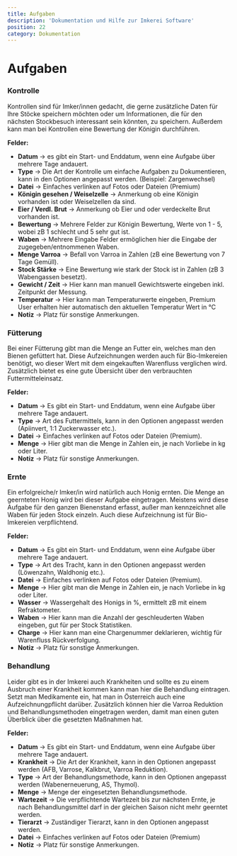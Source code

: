 ```yaml
---
title: Aufgaben
description: 'Dokumentation und Hilfe zur Imkerei Software'
position: 22
category: Dokumentation
---
```


# Aufgaben

### Kontrolle

Kontrollen sind für Imker/innen gedacht, die gerne zusätzliche Daten für Ihre Stöcke speichern möchten oder um Informationen, die für den nächsten Stockbesuch interessant sein könnten, zu speichern. Außerdem kann man bei Kontrollen eine Bewertung der Königin durchführen.

**Felder:**

* **Datum** -> es gibt ein Start- und Enddatum, wenn eine Aufgabe über mehrere Tage andauert.
* **Type** -> Die Art der Kontrolle um einfache Aufgaben zu Dokumentieren, kann in den Optionen angepasst werden. (Beispiel: Zargenwechsel)
* **Datei** -> Einfaches verlinken auf Fotos oder Dateien (Premium)
* **Königin gesehen / Weiselzelle** -> Anmerkung ob eine Königin vorhanden ist oder Weiselzellen da sind.
* **Eier / Verdl. Brut** -> Anmerkung ob Eier und oder verdeckelte Brut vorhanden ist.
* **Bewertung** -> Mehrere Felder zur Königin Bewertung, Werte von 1 - 5, wobei zB 1 schlecht und 5 sehr gut ist.
* **Waben** -> Mehrere Eingabe Felder ermöglichen hier die Eingabe der zugegeben/entnommenen Waben.
* **Menge Varroa** -> Befall von Varroa in Zahlen (zB eine Bewertung von 7 Tage Gemüll).
* **Stock Stärke** -> Eine Bewertung wie stark der Stock ist in Zahlen (zB 3 Wabengassen besetzt).
* **Gewicht / Zeit** -> Hier kann man manuell Gewichtswerte eingeben inkl. Zeitpunkt der Messung.
* **Temperatur** -> Hier kann man Temperaturwerte eingeben, Premium User erhalten hier automatisch den aktuellen Temperatur Wert in °C
* **Notiz** -> Platz für sonstige Anmerkungen.

### Fütterung

Bei einer Fütterung gibt man die Menge an Futter ein, welches man den Bienen gefüttert hat. Diese Aufzeichnungen werden auch für Bio-Imkereien benötigt, wo dieser Wert mit dem eingekauften Warenfluss verglichen wird. Zusätzlich bietet es eine gute Übersicht über den verbrauchten Futtermitteleinsatz.

**Felder:**

* **Datum** -> Es gibt ein Start- und Enddatum, wenn eine Aufgabe über mehrere Tage andauert.
* **Type** -> Art des Futtermittels, kann in den Optionen angepasst werden (Apiinvert, 1:1 Zuckerwasser etc.).
* **Datei** -> Einfaches verlinken auf Fotos oder Dateien (Premium).
* **Menge** -> Hier gibt man die Menge in Zahlen ein, je nach Vorliebe in kg oder Liter.
* **Notiz** -> Platz für sonstige Anmerkungen.

### Ernte

Ein erfolgreiche/r Imker/in wird natürlich auch Honig ernten. Die Menge an geernteten Honig wird bei dieser Aufgabe eingetragen. Meistens wird diese Aufgabe für den ganzen Bienenstand erfasst, außer man kennzeichnet alle Waben für jeden Stock einzeln. Auch diese Aufzeichnung ist für Bio-Imkereien verpflichtend.

**Felder:**

* **Datum** -> Es gibt ein Start- und Enddatum, wenn eine Aufgabe über mehrere Tage andauert.
* **Type** -> Art des Tracht, kann in den Optionen angepasst werden (Löwenzahn, Waldhonig etc.).
* **Datei** -> Einfaches verlinken auf Fotos oder Dateien (Premium).
* **Menge** -> Hier gibt man die Menge in Zahlen ein, je nach Vorliebe in kg oder Liter.
* **Wasser** -> Wassergehalt des Honigs in %, ermittelt zB mit einem Refraktometer.
* **Waben** -> Hier kann man die Anzahl der geschleuderten Waben eingeben, gut für per Stock Statistiken.
* **Charge** -> Hier kann man eine Chargenummer deklarieren, wichtig für Warenfluss Rückverfolgung.
* **Notiz** -> Platz für sonstige Anmerkungen.

### Behandlung

Leider gibt es in der Imkerei auch Krankheiten und sollte es zu einem Ausbruch einer Krankheit kommen kann man hier die Behandlung eintragen. Setzt man Medikamente ein, hat man in Österreich auch eine Aufzeichnungpflicht darüber. Zusätzlich können hier die Varroa Reduktion und Behandlungsmethoden eingetragen werden, damit man einen guten Überblick über die gesetzten Maßnahmen hat.

**Felder:**

* **Datum** -> Es gibt ein Start- und Enddatum, wenn eine Aufgabe über mehrere Tage andauert.
* **Krankheit** -> Die Art der Krankheit, kann in den Optionen angepasst werden (AFB, Varrose, Kalkbrut, Varroa Reduktion).
* **Type** -> Art der Behandlungsmethode, kann in den Optionen angepasst werden (Wabenerneuerung, AS, Thymol).
* **Menge** -> Menge der eingesetzten Behandlungsmethode.
* **Wartezeit** -> Die verpflichtende Wartezeit bis zur nächsten Ernte, je nach Behandlungsmittel darf in der gleichen Saison nicht mehr geerntet werden.
* **Tierarzt** -> Zuständiger Tierarzt, kann in den Optionen angepasst werden.
* **Datei** -> Einfaches verlinken auf Fotos oder Dateien (Premium)
* **Notiz** -> Platz für sonstige Anmerkungen.